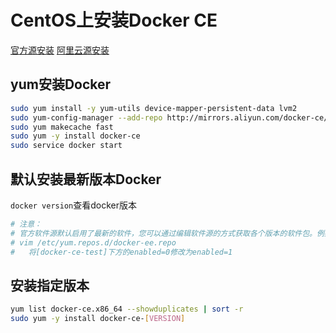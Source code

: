 # CentOS上安装Docker CE

[官方源安装](https://docs.docker.com/install/linux/docker-ce/centos/#install-using-the-repository)
[阿里云源安装](https://help.aliyun.com/document_detail/60742.html?spm=a2c4g.11186623.6.548.6a3211beFZGkqX)

## yum安装Docker

```bash
sudo yum install -y yum-utils device-mapper-persistent-data lvm2
sudo yum-config-manager --add-repo http://mirrors.aliyun.com/docker-ce/linux/centos/docker-ce.repo
sudo yum makecache fast
sudo yum -y install docker-ce
sudo service docker start
```

## 默认安装最新版本Docker

`docker version`查看docker版本

```bash
# 注意：
# 官方软件源默认启用了最新的软件，您可以通过编辑软件源的方式获取各个版本的软件包。例如官方并没有将测试版本的软件源置为可用，您可以通过以下方式开启。同理可以开启各种测试版本等。
# vim /etc/yum.repos.d/docker-ee.repo
#   将[docker-ce-test]下方的enabled=0修改为enabled=1
```

## 安装指定版本

```bash
yum list docker-ce.x86_64 --showduplicates | sort -r
sudo yum -y install docker-ce-[VERSION]
```
